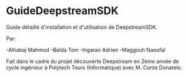 # GuideDeepstreamSDK
Guide détaillé d'installation et d'utilisation de DeepstreamSDK.


Par:

-Alhabaj Mahmod
-Belda Tom
-Ingarao Adrien
-Maggouh Naoufal
  
Fait dans le cadre du projet découverte Deepstream en 2ème année de cycle ingénieur à Polytech Tours (Informatique) avec M. Conte Donatelo.
